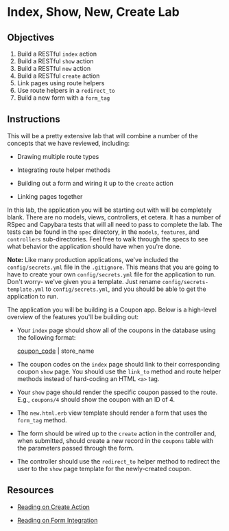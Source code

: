# Index, Show, New, Create Lab

## Objectives

1. Build a RESTful `index` action
2. Build a RESTful `show` action
3. Build a RESTful `new` action
4. Build a RESTful `create` action
5. Link pages using route helpers
6. Use route helpers in a `redirect_to`
7. Build a new form with a `form_tag`


## Instructions

This will be a pretty extensive lab that will combine a number of the concepts that we have reviewed, including:

* Drawing multiple route types

* Integrating route helper methods

* Building out a form and wiring it up to the `create` action

* Linking pages together


In this lab, the application you will be starting out with will be completely blank. There are no models, views, controllers, et cetera. It has a number of RSpec and Capybara tests that will all need to pass to complete the lab. The tests can be found in the `spec` directory, in the `models`, `features`, and `controllers` sub-directories. Feel free to walk through the specs to see what behavior the application should have when you're done.

**Note:** Like many production applications, we've included the `config/secrets.yml` file in the `.gitignore`. This means that you are going to have to create your own `config/secrets.yml` file for the application to run. Don't worry- we've given you a template. Just rename `config/secrets-template.yml` to `config/secrets.yml`, and you should be able to get the application to run.

The application you will be building is a Coupon app. Below is a high-level overview of the features you'll be building out:
<!-- 
* You will need to create a `coupons` table with `coupon_code` and `store` columns, which should both be of the `string` data type. -->

* Your `index` page should show all of the coupons in the database using the following format: 

  <a href=#>coupon_code</a> | store_name

* The coupon codes on the `index` page should link to their corresponding coupon `show` page. You should use the `link_to` method and route helper methods instead of hard-coding an HTML `<a>` tag.

* Your `show` page should render the specific coupon passed to the route. E.g., `coupons/4` should show the coupon with an ID of 4.

* The `new.html.erb` view template should render a form that uses the `form_tag` method.

* The form should be wired up to the `create` action in the controller and, when submitted, should create a new record in the `coupons` table with the parameters passed through the form.

* The controller should use the `redirect_to` helper method to redirect the user to the `show` page template for the newly-created coupon.


## Resources

* [Reading on Create Action](https://github.com/learn-co-curriculum/rails-create-action-readme)

* [Reading on Form Integration](https://github.com/learn-co-curriculum/rails-form_tag-readme)
